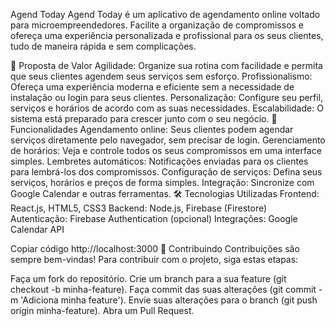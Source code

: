 Agend Today
Agend Today é um aplicativo de agendamento online voltado para microempreendedores. Facilite a organização de compromissos e ofereça uma experiência personalizada e profissional para os seus clientes, tudo de maneira rápida e sem complicações.

🚀 Proposta de Valor
Agilidade: Organize sua rotina com facilidade e permita que seus clientes agendem seus serviços sem esforço.
Profissionalismo: Ofereça uma experiência moderna e eficiente sem a necessidade de instalação ou login para seus clientes.
Personalização: Configure seu perfil, serviços e horários de acordo com as suas necessidades.
Escalabilidade: O sistema está preparado para crescer junto com o seu negócio.
🔧 Funcionalidades
Agendamento online: Seus clientes podem agendar serviços diretamente pelo navegador, sem precisar de login.
Gerenciamento de horários: Veja e controle todos os seus compromissos em uma interface simples.
Lembretes automáticos: Notificações enviadas para os clientes para lembrá-los dos compromissos.
Configuração de serviços: Defina seus serviços, horários e preços de forma simples.
Integração: Sincronize com Google Calendar e outras ferramentas.
🛠️ Tecnologias Utilizadas
Frontend: React.js, HTML5, CSS3
Backend: Node.js, Firebase (Firestore)
Autenticação: Firebase Authentication (opcional)
Integrações: Google Calendar API


Copiar código
http://localhost:3000
🚧 Contribuindo
Contribuições são sempre bem-vindas! Para contribuir com o projeto, siga estas etapas:

Faça um fork do repositório.
Crie um branch para a sua feature (git checkout -b minha-feature).
Faça commit das suas alterações (git commit -m 'Adiciona minha feature').
Envie suas alterações para o branch (git push origin minha-feature).
Abra um Pull Request.
